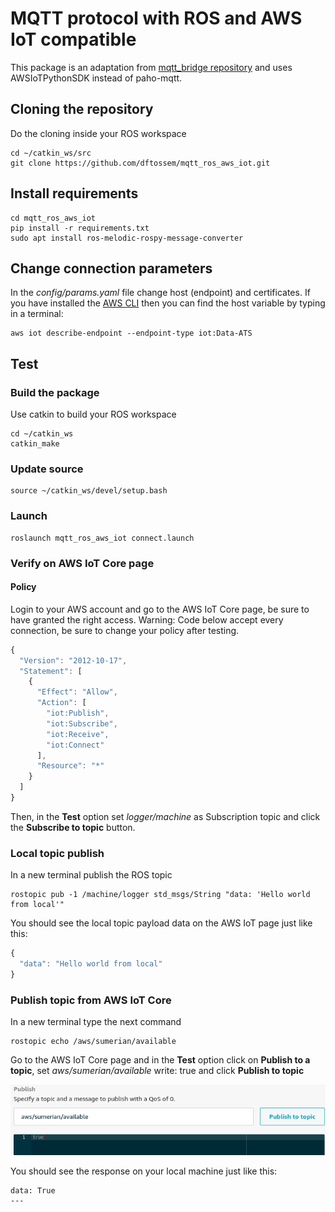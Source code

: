 # MQTT protocol with ROS and AWS IoT compatible

This package is an adaptation from [mqtt_bridge repository](https://github.com/groove-x/mqtt_bridge) and uses AWSIoTPythonSDK instead of paho-mqtt.

## Cloning the repository

Do the cloning inside your ROS workspace

    cd ~/catkin_ws/src
    git clone https://github.com/dftossem/mqtt_ros_aws_iot.git

## Install requirements

    cd mqtt_ros_aws_iot
    pip install -r requirements.txt
    sudo apt install ros-melodic-rospy-message-converter

## Change connection parameters

In the *config/params.yaml* file change host (endpoint) and certificates. If you have installed the [AWS CLI](https://docs.aws.amazon.com/cli/latest/userguide/install-cliv2.html) then you can find the host variable by typing in a terminal:

    aws iot describe-endpoint --endpoint-type iot:Data-ATS

## Test

### Build the package

Use catkin to build your ROS workspace

    cd ~/catkin_ws
    catkin_make

### Update source

    source ~/catkin_ws/devel/setup.bash

### Launch

    roslaunch mqtt_ros_aws_iot connect.launch

### Verify on AWS IoT Core page

#### Policy

Login to your AWS account and go to the AWS IoT Core page, be sure to have granted the right access. Warning: Code below accept every connection, be sure to change your policy after testing.

```javascript
{
  "Version": "2012-10-17",
  "Statement": [
    {
      "Effect": "Allow",
      "Action": [
        "iot:Publish",
        "iot:Subscribe",
        "iot:Receive",
        "iot:Connect"
      ],
      "Resource": "*"
    }
  ]
}
```

Then, in the **Test** option set *logger/machine* as Subscription topic and click the **Subscribe to topic** button.

### Local topic publish

In a new terminal publish the ROS topic

    rostopic pub -1 /machine/logger std_msgs/String "data: 'Hello world from local'"

You should see the local topic payload data on the AWS IoT page just like this:

```javascript
{
  "data": "Hello world from local"
}
```
### Publish topic from AWS IoT Core

In a new terminal type the next command

    rostopic echo /aws/sumerian/available

Go to the AWS IoT Core page and in the **Test** option click on **Publish to a topic**, set *aws/sumerian/available* write: true and click **Publish to topic**

![AWS publishing](./docs/assets/img/aws_iot_publish.png "Publishing from AWS IoT Core")

You should see the response on your local machine just like this:

```
data: True
---
```

